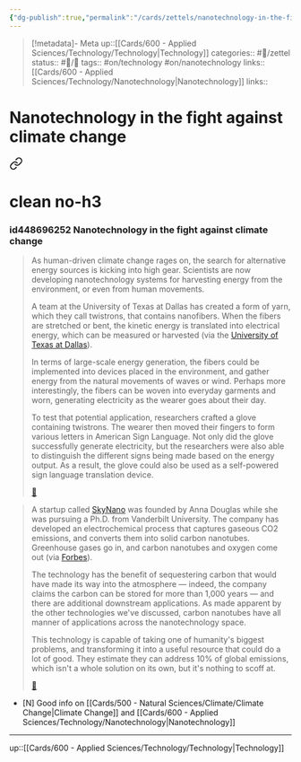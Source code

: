 ```yaml
---
{"dg-publish":true,"permalink":"/cards/zettels/nanotechnology-in-the-fight-against-climate-change/","title":"Nanotechnology in the fight against climate change"}
---
```



> [!metadata]- Meta
> up::[[Cards/600 - Applied Sciences/Technology/Technology\|Technology]]
> categories:: #📝/zettel
> status:: #📝/🌿
> tags:: #on/technology #on/nanotechnology 
> links:: [[Cards/600 - Applied Sciences/Technology/Nanotechnology\|Nanotechnology]]
> links:: 

# Nanotechnology in the fight against climate change


<div class="transclusion internal-embed is-loaded"><a class="markdown-embed-link" href="/sources/articles/the-surprising-ways-nanotechnology-is-changing-the-world-around-us/#id448696252-nanotechnology-in-the-fight-against-climate-change" aria-label="Open link"><svg xmlns="http://www.w3.org/2000/svg" width="24" height="24" viewBox="0 0 24 24" fill="none" stroke="currentColor" stroke-width="2" stroke-linecap="round" stroke-linejoin="round" class="svg-icon lucide-link"><path d="M10 13a5 5 0 0 0 7.54.54l3-3a5 5 0 0 0-7.07-7.07l-1.72 1.71"></path><path d="M14 11a5 5 0 0 0-7.54-.54l-3 3a5 5 0 0 0 7.07 7.07l1.71-1.71"></path></svg></a><div class="markdown-embed">

<div class="markdown-embed-title">

# clean no-h3

</div>


### id448696252 Nanotechnology in the fight against climate change

> As human-driven climate change rages on, the search for alternative energy sources is kicking into high gear. Scientists are now developing nanotechnology systems for harvesting energy from the environment, or even from human movements.
> 
> A team at the University of Texas at Dallas has created a form of yarn, which they call twistrons, that contains nanofibers. When the fibers are stretched or bent, the kinetic energy is translated into electrical energy, which can be measured or harvested (via the [University of Texas at Dallas](https://news.utdallas.edu/science-technology/nanotech-energy-harvesters-2022/)).
> 
> In terms of large-scale energy generation, the fibers could be implemented into devices placed in the environment, and gather energy from the natural movements of waves or wind. Perhaps more interestingly, the fibers can be woven into everyday garments and worn, generating electricity as the wearer goes about their day.
> 
> To test that potential application, researchers crafted a glove containing twistrons. The wearer then moved their fingers to form various letters in American Sign Language. Not only did the glove successfully generate electricity, but the researchers were also able to distinguish the different signs being made based on the energy output. As a result, the glove could also be used as a self-powered sign language translation device. 
> 
> <span class='highlight-link'>[🔗](https://read.readwise.io/read/01gnwq2yrhec84hxna6a3xkfqz)</span>

> A startup called [SkyNano](https://www.skynanotechnologies.com/) was founded by Anna Douglas while she was pursuing a Ph.D. from Vanderbilt University. The company has developed an electrochemical process that captures gaseous CO2 emissions, and converts them into solid carbon nanotubes. Greenhouse gases go in, and carbon nanotubes and oxygen come out (via [Forbes](https://www.forbes.com/sites/ianpalmer/2022/08/17/skynano-startup-to-convert-co2-into-solid-carbon-part-1technology-and-funding/?sh=7c3d690853ea)).
> 
> The technology has the benefit of sequestering carbon that would have made its way into the atmosphere — indeed, the company claims the carbon can be stored for more than 1,000 years — and there are additional downstream applications. As made apparent by the other technologies we've discussed, carbon nanotubes have all manner of applications across the nanotechnology space.
> 
> This technology is capable of taking one of humanity's biggest problems, and transforming it into a useful resource that could do a lot of good. They estimate they can address 10% of global emissions, which isn't a whole solution on its own, but it's nothing to scoff at. 
> 
> <span class='highlight-link'>[🔗](https://read.readwise.io/read/01gnwqap9bc44e8jaejzt83e72)</span>



</div></div>


- [N] Good info on [[Cards/500 - Natural Sciences/Climate/Climate Change\|Climate Change]] and [[Cards/600 - Applied Sciences/Technology/Nanotechnology\|Nanotechnology]]
---

up::[[Cards/600 - Applied Sciences/Technology/Technology\|Technology]]